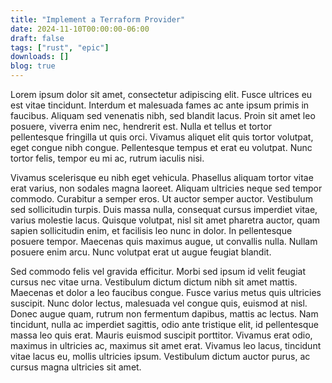 ```yaml
---
title: "Implement a Terraform Provider"
date: 2024-11-10T00:00:00-06:00
draft: false
tags: ["rust", "epic"]
downloads: []
blog: true
---
```


Lorem ipsum dolor sit amet, consectetur adipiscing elit. Fusce ultrices eu est vitae tincidunt. Interdum et malesuada fames ac ante ipsum primis in faucibus. Aliquam sed venenatis nibh, sed blandit lacus. Proin sit amet leo posuere, viverra enim nec, hendrerit est. Nulla et tellus et tortor pellentesque fringilla ut quis orci. Vivamus aliquet elit quis tortor volutpat, eget congue nibh congue. Pellentesque tempus et erat eu volutpat. Nunc tortor felis, tempor eu mi ac, rutrum iaculis nisi.

Vivamus scelerisque eu nibh eget vehicula. Phasellus aliquam tortor vitae erat varius, non sodales magna laoreet. Aliquam ultricies neque sed tempor commodo. Curabitur a semper eros. Ut auctor semper auctor. Vestibulum sed sollicitudin turpis. Duis massa nulla, consequat cursus imperdiet vitae, varius molestie lacus. Quisque volutpat, nisl sit amet pharetra auctor, quam sapien sollicitudin enim, et facilisis leo nunc in dolor. In pellentesque posuere tempor. Maecenas quis maximus augue, ut convallis nulla. Nullam posuere enim arcu. Nunc volutpat erat ut augue feugiat blandit.

Sed commodo felis vel gravida efficitur. Morbi sed ipsum id velit feugiat cursus nec vitae urna. Vestibulum dictum dictum nibh sit amet mattis. Maecenas et dolor a leo faucibus congue. Fusce varius metus quis ultricies suscipit. Nunc dolor lectus, malesuada vel congue quis, euismod at nisl. Donec augue quam, rutrum non fermentum dapibus, mattis ac lectus. Nam tincidunt, nulla ac imperdiet sagittis, odio ante tristique elit, id pellentesque massa leo quis erat. Mauris euismod suscipit porttitor. Vivamus erat odio, maximus in ultricies ac, maximus sit amet erat. Vivamus leo lacus, tincidunt vitae lacus eu, mollis ultricies ipsum. Vestibulum dictum auctor purus, ac cursus magna ultricies sit amet.
